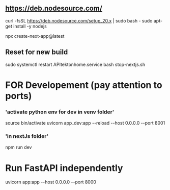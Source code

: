 ## https://deb.nodesource.com/
curl -fsSL https://deb.nodesource.com/setup_20.x | sudo bash -
sudo apt-get install -y nodejs

npx create-next-app@latest

## Reset for new build
sudo systemctl restart APItektonhome.service
bash stop-nextjs.sh

# FOR Developement (pay attention to ports)
### 'activate python env for dev in venv folder'
source bin/activate
uvicorn app_dev:app --reload --host 0.0.0.0 --port 8001
### 'in nextJs folder'
npm run dev 


# Run FastAPI independently
uvicorn app:app --host 0.0.0.0 --port 8000